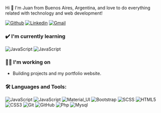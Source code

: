 Hi 🙋 I'm Juan from Buenos Aires, Argentina, and love to do everything related with technology and web development!

[![Github](https://img.shields.io/badge/-Github-000?style=flat&logo=Github&logoColor=white)](https://github.com/juanpabloduette)
[![Linkedin](https://img.shields.io/badge/-LinkedIn-blue?style=flat&logo=Linkedin&logoColor=white)](https://www.linkedin.com/in/juanpabloduette/)
[![Gmail](https://img.shields.io/badge/-Gmail-c14438?style=flat&logo=Gmail&logoColor=white)](mailto:juanpabloduette@gmail.com)

### ✔️ I'm currently learning
![JavaScript](https://img.shields.io/badge/-JavaScript-black?style=flat-square&logo=javascript)
![JavaScript](https://img.shields.io/badge/-React-black?style=flat-square&logo=react)

### 👩‍💻 I'm working on
- Building projects and my portfolio website. 

### 🛠️ Languages and Tools:

![JavaScript](https://img.shields.io/badge/-JavaScript-black?style=flat-square&logo=javascript)
![JavaScript](https://img.shields.io/badge/-react-black?style=flat-square&logo=react)
![Material_UI](https://img.shields.io/badge/-Material_UI-black?style=flat-square&logo=material-ui)
![Bootstrap](https://img.shields.io/badge/-Bootstrap-black?style=flat-square&logo=bootstrap)
![SCSS](https://img.shields.io/badge/-SCSS-black?style=flat-square&logo=SASS)
![HTML5](https://img.shields.io/badge/-HTML5-black?style=flat-square&logo=html5&logoColor=white)
![CSS3](https://img.shields.io/badge/-CSS3-black?style=flat-square&logo=css3)
![Git](https://img.shields.io/badge/-Git-black?style=flat-square&logo=git)
![GitHub](https://img.shields.io/badge/-GitHub-black?style=flat-square&logo=github)
![Php](https://img.shields.io/badge/-Php-black?style=flat-square&logo=php)
![Mysql](https://img.shields.io/badge/-Mysql-black?style=flat-square&logo=mysql)



<!--
**juanpabloduette/juanpabloduette** is a ✨ _special_ ✨ repository because its `README.md` (this file) appears on your GitHub profile.

Here are some ideas to get you started:

- 🔭 I’m currently working on ...
- 🌱 I’m currently learning ...
- 👯 I’m looking to collaborate on ...
- 🤔 I’m looking for help with ...
- 💬 Ask me about ...
- 📫 How to reach me: ...
- 😄 Pronouns: ...
- ⚡ Fun fact: ...
-->
